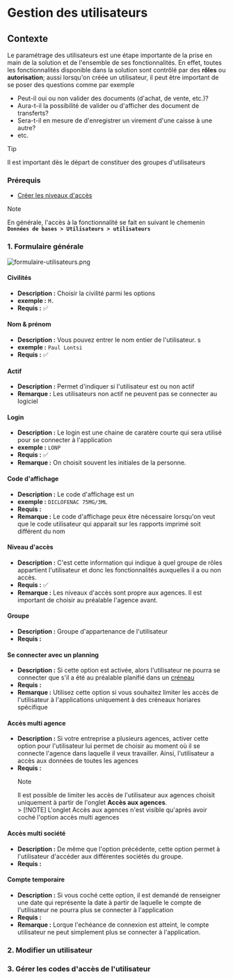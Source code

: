 # Gestion des utilisateurs

## Contexte

Le paramétrage des utilisateurs est une étape importante de la prise en main de la solution et de l'ensemble de ses fonctionnalités. En effet, toutes les fonctionnalités disponible dans la solution sont contrôlé par des **rôles** ou **autorisation**; aussi lorsqu'on créée un utilisateur, il peut être important de se poser des questions comme par exemple

- Peut-il oui ou non valider des documents (d'achat, de vente, etc.)?
- Aura-t-il la possibilité de valider ou d'afficher des document de transferts?
- Sera-t-il en mesure de d'enregistrer un virement d'une caisse à une autre?
- etc. </br>

> [!TIP]
> Il est important dès le départ de constituer des groupes d'utilisateurs

### Prérequis

- [Créer les niveaux d'accès](niveau-d-acces.md)

> [!NOTE]  
> En générale, l'accès à la fonctionnalité se fait en suivant le chemenin **`Données de bases > Utilisateurs > utilisateurs`**

### 1. Formulaire générale

![formulaire-utilisateurs.png](https://i.postimg.cc/14xjSPMX/formulaire-utilisateurs.png)

#### **Civilités**

- **Description :** Choisir la civilité parmi les options
- **exemple :** `M.`
- **Requis :** ✅

#### **Nom & prénom**

- **Description :** Vous pouvez entrer le nom entier de l'utilisateur. s
- **exemple :** `Paul Lontsi`
- **Requis :** ✅

#### **Actif**

- **Description :** Permet d'indiquer si l'utilisateur est ou non actif
- **Remarque :** Les utilisateurs non actif ne peuvent pas se connecter au logiciel

#### **Login**

- **Description :** Le login est une chaine de caratère courte qui sera utilisé pour se connecter à l'application
- **exemple :** `LONP`
- **Requis :** ✅
- **Remarque :** On choisit souvent les initiales de la personne.

#### **Code d'affichage**

- **Description :** Le code d'affichage est un
- **exemple :** `DICLOFENAC 75MG/3ML`
- **Requis :**
- **Remarque :** Le code d'affichage peux être nécessaire lorsqu'on veut que le code utilisateur qui apparait sur les rapports imprimé soit différent du nom

#### **Niveau d'accès**

- **Description :** C'est cette information qui indique à quel groupe de rôles appartient l'utilisateur et donc les fonctionnalités auxquelles il a ou non accès.
- **Requis :** ✅
- **Remarque :** Les niveaux d'accès sont propre aux agences. Il est important de choisir au préalable l'agence avant.

#### **Groupe**

- **Description :** Groupe d'appartenance de l'utilisateur
- **Requis :**

#### **Se connecter avec un planning**

- **Description :** Si cette option est activée, alors l'utilisateur ne pourra se connecter que s'il a été au préalable planifié dans un [créneau](com/creneaux.md)
- **Requis :**
- **Remarque :** Utilisez cette option si vous souhaitez limiter les accès de l'utilisateur à l'applications uniquement à des créneaux horiares spécifique

#### **Accès multi agence**

- **Description :** Si votre entreprise a plusieurs agences, activer cette option pour l'utilisateur lui permet de choisir au moment où il se connecte l'agence dans laquelle il veux travailler. Ainsi, l'utilisateur a accès aux données de toutes les agences
- **Requis :**
  > [!NOTE]
  > Il est possible de limiter les accès de l'utilisateur aux agences choisit uniquement à partir de l'onglet **Accès aux agences**. </br> > [!NOTE]
  > L'onglet Accès aux agences n'est visible qu'après avoir coché l'option accès multi agences

#### **Accès multi société**

- **Description :** De même que l'option précédente, cette option permet à l'utilisateur d'accéder aux différentes sociétés du groupe.
- **Requis :**

#### **Compte temporaire**

- **Description :** Si vous coché cette option, il est demandé de renseigner une date qui représente la date à partir de laquelle le compte de l'utilisateur ne pourra plus se connecter à l'application
- **Requis :**
- **Remarque :** Lorque l'echéance de connexion est atteint, le compte utilisateur ne peut simplement plus se connecter à l'application.

### 2. Modifier un utilisateur

### 3. Gérer les codes d'accès de l'utilisateur
